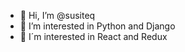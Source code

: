 - 👋 Hi, I’m @susiteq
- 👀 I’m interested in Python and Django
- 🌱 I´m interested in React and Redux


<!---
susiteq/susiteq is a ✨ special ✨ repository because its `README.md` (this file) appears on your GitHub profile.
You can click the Preview link to take a look at your changes.
--->
